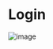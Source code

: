 # Login

![image](https://github.com/Josec690/Login/assets/142069121/fe4eed80-44a8-4854-827a-4ba23202e2e8)
